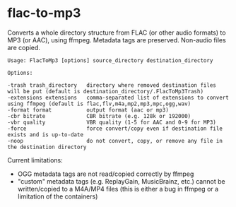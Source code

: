 # flac-to-mp3

Converts a whole directory structure from FLAC (or other audio formats) to MP3 (or AAC), using ffmpeg. Metadata tags are preserved. Non-audio files are copied.

```
Usage: FlacToMp3 [options] source_directory destination_directory

Options:

-trash trash_directory   directory where removed destination files will be put (default is destination_directory/.FlacToMp3Trash)
-extensions extensions   comma-separated list of extensions to convert using ffmpeg (default is flac,flv,m4a,mp2,mp3,mpc,ogg,wav)
-format format           output format (aac or mp3)
-cbr bitrate             CBR bitrate (e.g. 128k or 192000)
-vbr quality             VBR quality (1-5 for AAC and 0-9 for MP3)
-force                   force convert/copy even if destination file exists and is up-to-date
-noop                    do not convert, copy, or remove any file in the destination directory
```

Current limitations:

* OGG metadata tags are not read/copied correctly by ffmpeg
* "custom" metadata tags (e.g. ReplayGain, MusicBrainz, etc.) cannot be written/copied to a M4A/MP4 files (this is either a bug in ffmpeg or a limitation of the containers)
